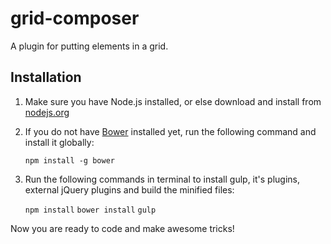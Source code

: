grid-composer
=============

A plugin for putting elements in a grid.


Installation
-------------

1. Make sure you have Node.js installed, or else download and install from [nodejs.org](http://nodejs.org)
2. If you do not have [Bower](http://bower.io/) installed yet, run the following command and install it globally:

	`npm install -g bower`

3. Run the following commands in terminal to install gulp, it's plugins, external jQuery plugins and build the minified files:

	`npm install` 
	`bower install` 
	`gulp` 

Now you are ready to code and make awesome tricks!